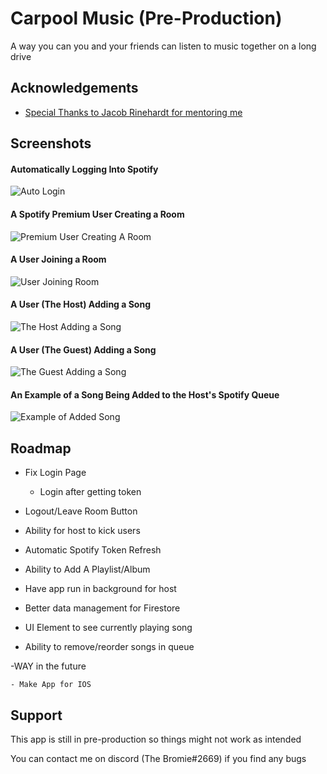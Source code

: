 # Carpool Music (Pre-Production)

A way you can you and your friends can listen to music together on a long drive
## Acknowledgements

 - [Special Thanks to Jacob Rinehardt for mentoring me](https://github.com/Rinehardtjacob)
## Screenshots

#### Automatically Logging Into Spotify

![Auto Login](https://www.thebromie.com/CarpoolMusic/Login.gif)

#### A Spotify Premium User Creating a Room

![Premium User Creating A Room](https://www.thebromie.com/CarpoolMusic/Create%20Room.gif)

#### A User Joining a Room

![User Joining Room](https://www.thebromie.com/CarpoolMusic/Join%20Room.gif)

#### A User (The Host) Adding a Song

![The Host Adding a Song](https://www.thebromie.com/CarpoolMusic/Host%20Add%20Song.gif)

#### A User (The Guest) Adding a Song

![The Guest Adding a Song](https://www.thebromie.com/CarpoolMusic/Guest%20Add%20Song.gif)

#### An Example of a Song Being Added to the Host's Spotify Queue

![Example of Added Song](https://www.thebromie.com/CarpoolMusic/Song%20Added.gif)
## Roadmap

- Fix Login Page

    - Login after getting token
    
- Logout/Leave Room Button

- Ability for host to kick users

- Automatic Spotify Token Refresh

- Ability to Add A Playlist/Album

- Have app run in background for host

- Better data management for Firestore

- UI Element to see currently playing song

- Ability to remove/reorder songs in queue

-WAY in the future

    - Make App for IOS
## Support

This app is still in pre-production so things might not work as intended

You can contact me on discord (The Bromie#2669) if you find any bugs
